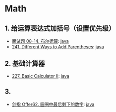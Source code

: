 # Math

## 1. 给运算表达式加括号（设置优先级）

- [面试题 08-14. 布尔运算](https://leetcode-cn.com/problems/boolean-evaluation-lcci/):
  [java](/力扣/面试题08-14_布尔运算.java)
- [241. Different Ways to Add Parentheses](https://leetcode.com/problems/different-ways-to-add-parentheses/):
  [java](/solution_java/0241_Different_Ways_to_Add_Parentheses.java)

## 2. 基础计算器

- [227. Basic Calculator II](https://leetcode.com/problems/basic-calculator-ii/):
  [java](/solution_java/0227_Basic_Calculator_II.md)

## 3.

- [剑指 Offer62. 圆圈中最后剩下的数字](https://leetcode-cn.com/problems/yuan-quan-zhong-zui-hou-sheng-xia-de-shu-zi-lcof/):
  [java](/力扣/剑指Offer62_圆圈中最后剩下的数字.md)
